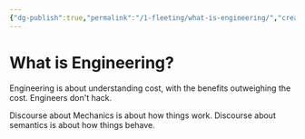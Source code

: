 ```yaml
---
{"dg-publish":true,"permalink":"/1-fleeting/what-is-engineering/","created":"2023-08-03T06:06:36.077-05:00","updated":"2023-09-08T06:04:39.117-05:00"}
---
```


# What is Engineering?

Engineering is about understanding cost, with the benefits outweighing the cost.
Engineers don't hack.

Discourse about Mechanics is about how things work.
Discourse about semantics is about how things behave.